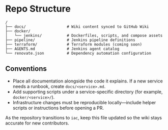 # Repo Structure

```
/
├── docs/                  # Wiki content synced to GitHub Wiki
├── docker/
│   └── jenkins/           # Dockerfiles, scripts, and compose assets
├── pipeline/              # Jenkins pipeline definitions
├── terraform/             # Terraform modules (coming soon)
├── AGENTS.md              # Jenkins agent catalog
└── renovate.json          # Dependency automation configuration
```

## Conventions

- Place all documentation alongside the code it explains. If a new service
  needs a runbook, create `docs/<service>.md`.
- Add supporting scripts under a service-specific directory (for example,
  `docker/<service>/`).
- Infrastructure changes must be reproducible locally—include helper scripts
  or instructions before opening a PR.

As the repository transitions to `iac`, keep this file updated so the wiki stays
accurate for new contributors.
